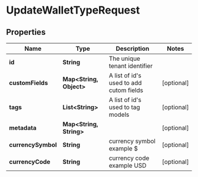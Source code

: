 

# UpdateWalletTypeRequest


## Properties

Name | Type | Description | Notes
------------ | ------------- | ------------- | -------------
**id** | **String** | The unique tenant identifier | 
**customFields** | **Map&lt;String, Object&gt;** | A list of id&#39;s used to add cutom fields |  [optional]
**tags** | **List&lt;String&gt;** | A list of id&#39;s used to tag models |  [optional]
**metadata** | **Map&lt;String, String&gt;** |  |  [optional]
**currencySymbol** | **String** | currency symbol example $ |  [optional]
**currencyCode** | **String** | currency code example USD |  [optional]



